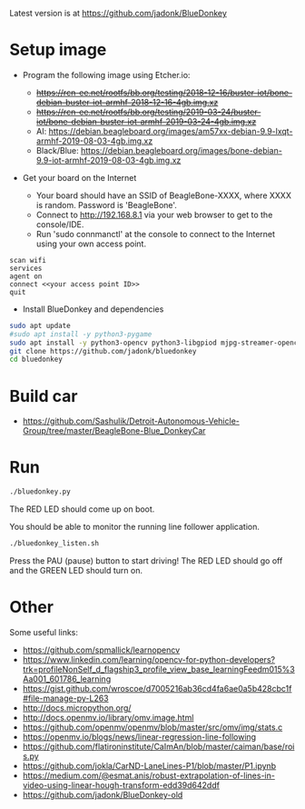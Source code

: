 Latest version is at https://github.com/jadonk/BlueDonkey

# Setup image

* Program the following image using Etcher.io:
  * ~~https://rcn-ee.net/rootfs/bb.org/testing/2018-12-16/buster-iot/bone-debian-buster-iot-armhf-2018-12-16-4gb.img.xz~~
  * ~~https://rcn-ee.net/rootfs/bb.org/testing/2019-03-24/buster-iot/bone-debian-buster-iot-armhf-2019-03-24-4gb.img.xz~~
  * AI: https://debian.beagleboard.org/images/am57xx-debian-9.9-lxqt-armhf-2019-08-03-4gb.img.xz
  * Black/Blue: https://debian.beagleboard.org/images/bone-debian-9.9-iot-armhf-2019-08-03-4gb.img.xz

* Get your board on the Internet
  * Your board should have an SSID of BeagleBone-XXXX, where XXXX is random. Password is 'BeagleBone'.
  * Connect to http://192.168.8.1 via your web browser to get to the console/IDE.
  * Run 'sudo connmanctl' at the console to connect to the Internet using your own access point.
```
scan wifi
services
agent on
connect <<your access point ID>>
quit
```

* Install BlueDonkey and dependencies
```sh
sudo apt update
#sudo apt install -y python3-pygame
sudo apt install -y python3-opencv python3-libgpiod mjpg-streamer-opencv-python socat
git clone https://github.com/jadonk/bluedonkey
cd bluedonkey
```

# Build car

* https://github.com/Sashulik/Detroit-Autonomous-Vehicle-Group/tree/master/BeagleBone-Blue_DonkeyCar

# Run

```sh
./bluedonkey.py
```

The RED LED should come up on boot.

You should be able to monitor the running line follower application.
```sh
./bluedonkey_listen.sh
```

Press the PAU (pause) button to start driving! The RED LED should go off and the GREEN LED should turn on.

# Other

Some useful links:
* https://github.com/spmallick/learnopencv
* https://www.linkedin.com/learning/opencv-for-python-developers?trk=profileNonSelf_d_flagship3_profile_view_base_learningFeedm015%3Aa001_601786_learning
* https://gist.github.com/wroscoe/d7005216ab36cd4fa6ae0a5b428cbc1f#file-manage-py-L263
* http://docs.micropython.org/
* http://docs.openmv.io/library/omv.image.html
* https://github.com/openmv/openmv/blob/master/src/omv/img/stats.c
* https://openmv.io/blogs/news/linear-regression-line-following
* https://github.com/flatironinstitute/CaImAn/blob/master/caiman/base/rois.py
* https://github.com/jokla/CarND-LaneLines-P1/blob/master/P1.ipynb
* https://medium.com/@esmat.anis/robust-extrapolation-of-lines-in-video-using-linear-hough-transform-edd39d642ddf
* https://github.com/jadonk/BlueDonkey-old



